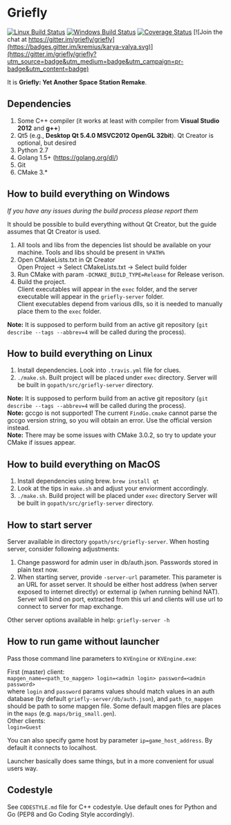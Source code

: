 Griefly
===========

[![Linux Build Status](https://travis-ci.org/griefly/griefly.svg?branch=master)](https://travis-ci.org/griefly/griefly)
[![Windows Build Status](https://ci.appveyor.com/api/projects/status/github/griefly/griefly?branch=master&svg=true)](https://ci.appveyor.com/project/kremius/griefly)
[![Coverage Status](https://coveralls.io/repos/github/griefly/griefly/badge.svg?branch=master)](https://coveralls.io/github/griefly/griefly?branch=master)
[![Join the chat at https://gitter.im/griefly/griefly](https://badges.gitter.im/kremius/karya-valya.svg)](https://gitter.im/griefly/griefly?utm_source=badge&utm_medium=badge&utm_campaign=pr-badge&utm_content=badge)

It is **Griefly: Yet Another Space Station Remake**.

Dependencies
-------------
1. Some C++ compiler (it works at least with compiler from **Visual Studio 2012** and **g++**)
2. Qt5 (e.g., **Desktop Qt 5.4.0 MSVC2012 OpenGL 32bit**). Qt Creator is optional, but desired
3. Python 2.7
4. Golang 1.5+ (https://golang.org/dl/)
5. Git
6. CMake 3.*

How to build everything on Windows
----------------------------------
_If you have any issues during the build process please report them_   

It should be possible to build everything without Qt Creator, but the guide assumes that Qt Creator is used.  

1. All tools and libs from the depencies list should be available on your machine. Tools and libs should be present in `%PATH%`
2. Open CMakeLists.txt in Qt Creator  
   Open Project -> Select CMakeLists.txt -> Select build folder
3. Run CMake with param `-DCMAKE_BUILD_TYPE=Release` for Release verison.
4. Build the project.  
   Client executables will appear in the `exec` folder, and the server executable will appear in the `griefly-server` folder.  
   Client executables depend from various dlls, so it is needed to manually place them to the `exec` folder.

**Note:** It is supposed to perform build from an active git repository (`git describe --tags --abbrev=4` will be called during the process).

How to build everything on Linux
--------------------------------

1. Install dependencies. Look into `.travis.yml` file for clues.
2. `./make.sh`. Built project will be placed under `exec` directory. Server will be
   built in `gopath/src/griefly-server` directory.

**Note:** It is supposed to perform build from an active git repository (`git describe --tags --abbrev=4` will be called during the process).  
**Note:** gccgo is not supported! The current `FindGo.cmake` cannot parse the gccgo version string, so you will obtain an error. Use the official version instead.  
**Note:** There may be some issues with CMake 3.0.2, so try to update your CMake if issues appear.  

How to build everything on MacOS
--------------------------------

1. Install dependencies using brew. `brew install qt`
2. Look at the tips in `make.sh` and adjust your enviorment accordingly.
3. `./make.sh`. Build project will be placed under `exec` directory Server will be
   built in `gopath/src/griefly-server` directory.

How to start server
-------------------

Server available in directory `gopath/src/griefly-server`. When hosting server,
consider following adjustments:

1. Change password for admin user in db/auth.json. Passwords stored in plain
   text now.
2. When starting server, provide `-server-url` parameter. This parameter is an URL for asset server.
   It should be either host address (when server exposed to internet directly) or external ip
   (when running behind NAT). Server will bind on port, extracted from this url and
   clients will use url to connect to server for map exchange.

Other server options available in help: `griefly-server -h`

How to run game without launcher
--------------------------------

Pass those command line parameters to `KVEngine` or `KVEngine.exe`:

First (master) client:  
`mapgen_name=<path_to_mapgen> login=<admin login> password=<admin password>`  
where `login` and `password` params values should match values in an auth database (by default `griefly-server/db/auth.json`), and `path_to_mapgen` should be path to some mapgen file. Some default mapgen files are places in the `maps` (e.g. `maps/brig_small.gen`).  
Other clients:  
`login=Guest`

You can also specify game host by parameter `ip=game_host_address`. By default it connects to localhost.

Launcher basically does same things, but in a more convenient for usual users way.

Codestyle
----------
See `CODESTYLE.md` file for C++ codestyle. Use default ones for Python and Go (PEP8 and Go Coding Style accordingly).
